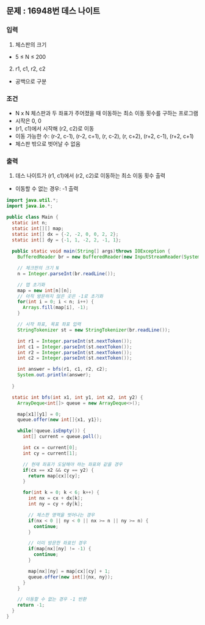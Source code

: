 ## 문제 : 16948번 데스 나이트 

### 입력 
1. 체스판의 크기 
- 5 ≤ N ≤ 200
2. r1, c1, r2, c2
- 공백으로 구분 

### 조건 
- N x N 체스판과 두 좌표가 주어졌을 때 이동하는 최소 이동 횟수를 구하는 프로그램
- 시작은 0, 0
- (r1, c1)에서 시작해 (r2, c2)로 이동 
- 이동 가능한 수: (r-2, c-1), (r-2, c+1), (r, c-2), (r, c+2), (r+2, c-1), (r+2, c+1)
- 체스판 밖으로 벗어날 수 없음 

### 출력 
1. 데스 나이트가 (r1, c1)에서 (r2, c2)로 이동하는 최소 이동 횟수 출력
- 이동할 수 없는 경우: -1 출력 


```java
import java.util.*;
import java.io.*;

public class Main {
  static int n; 
  static int[][] map; 
  static int[] dx = {-2, -2, 0, 0, 2, 2};
  static int[] dy = {-1, 1, -2, 2, -1, 1};
  
  public static void main(String[] args)throws IOException {
    BufferedReader br = new BufferedReader(new InputStreamReader(System.in)); 

    // 체크판의 크기 N
    n = Integer.parseInt(br.readLine());

    // 맵 초기화 
    map = new int[n][n];
    // 아직 방문하지 않은 곳은 -1로 초기화  
    for(int i = 0; i < n; i++) {
      Arrays.fill(map[i], -1); 
    }

    // 시작 좌표, 목표 좌표 입력 
    StringTokenizer st = new StringTokenizer(br.readLine());

    int r1 = Integer.parseInt(st.nextToken());
    int c1 = Integer.parseInt(st.nextToken());
    int r2 = Integer.parseInt(st.nextToken());
    int c2 = Integer.parseInt(st.nextToken());

    int answer = bfs(r1, c1, r2, c2);
    System.out.println(answer); 
    
  }

  static int bfs(int x1, int y1, int x2, int y2) {
    ArrayDeque<int[]> queue = new ArrayDeque<>(); 

    map[x1][y1] = 0; 
    queue.offer(new int[]{x1, y1});

    while(!queue.isEmpty()) {
      int[] current = queue.poll();

      int cx = current[0];
      int cy = current[1];

      // 현재 좌표가 도달해야 하는 좌표와 같을 경우 
      if(cx == x2 && cy == y2) {
        return map[cx][cy];
      }

      for(int k = 0; k < 6; k++) {
        int nx = cx + dx[k];
        int ny = cy + dy[k];

        // 체스판 영역을 벗어나는 경우 
        if(nx < 0 || ny < 0 || nx >= n || ny >= n) {
          continue; 
        }

        // 이미 방문한 좌표인 경우 
        if(map[nx][ny] != -1) {
          continue; 
        }

        map[nx][ny] = map[cx][cy] + 1; 
        queue.offer(new int[]{nx, ny}); 
      }
    }

    // 이동할 수 없는 경우 -1 반환 
    return -1; 
  }
}
```